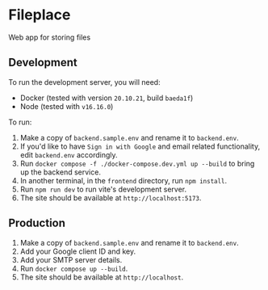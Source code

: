 # Fileplace

Web app for storing files

## Development

To run the development server, you will need:

- Docker (tested with version `20.10.21`, build `baeda1f`)
- Node (tested with `v16.16.0`)

To run:

1. Make a copy of `backend.sample.env` and rename it to `backend.env`.
2. If you'd like to have `Sign in with Google` and email related functionality, edit `backend.env` accordingly.
3. Run `docker compose -f ./docker-compose.dev.yml up --build` to bring up the backend service.
4. In another terminal, in the `frontend` directory, run `npm install`.
5. Run `npm run dev` to run vite's development server.
6. The site should be available at `http://localhost:5173`.

## Production

1. Make a copy of `backend.sample.env` and rename it to `backend.env`.
2. Add your Google client ID and key.
3. Add your SMTP server details.
4. Run `docker compose up --build`.
5. The site should be available at `http://localhost`.
